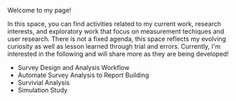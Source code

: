 Welcome to my page!

In this space, you can find activities related to my current work, research interests, and exploratory work that focus on measurement techiques and user research. 
There is not a fixed agenda, this space reflects my evolving curiosity as well as lesson learned through trial and errors. 
Currently, I'm interested in the following and will share more as they are being developed!

* Survey Design and Analysis Workflow
* Automate Survey Analysis to Report Building
* Survivial Analysis
* Simulation Study 
